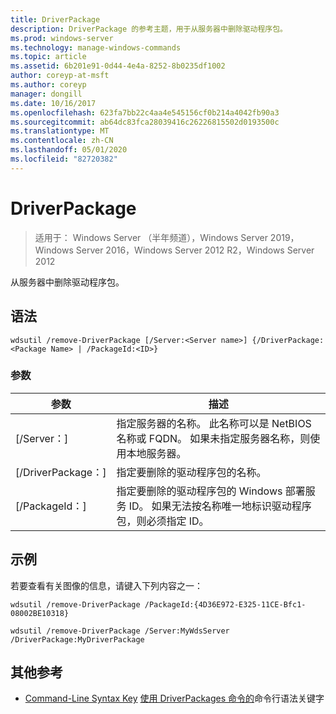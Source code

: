 ```yaml
---
title: DriverPackage
description: DriverPackage 的参考主题，用于从服务器中删除驱动程序包。
ms.prod: windows-server
ms.technology: manage-windows-commands
ms.topic: article
ms.assetid: 6b201e91-0d44-4e4a-8252-8b0235df1002
author: coreyp-at-msft
ms.author: coreyp
manager: dongill
ms.date: 10/16/2017
ms.openlocfilehash: 623fa7bb22c4aa4e545156cf0b214a4042fb90a3
ms.sourcegitcommit: ab64dc83fca28039416c26226815502d0193500c
ms.translationtype: MT
ms.contentlocale: zh-CN
ms.lasthandoff: 05/01/2020
ms.locfileid: "82720382"
---
```

# <a name="remove-driverpackage"></a>DriverPackage

> 适用于： Windows Server （半年频道），Windows Server 2019，Windows Server 2016，Windows Server 2012 R2，Windows Server 2012 

从服务器中删除驱动程序包。

## <a name="syntax"></a>语法
```
wdsutil /remove-DriverPackage [/Server:<Server name>] {/DriverPackage:<Package Name> | /PackageId:<ID>}
```
### <a name="parameters"></a>参数

|        参数        |                                                                            描述                                                                             |
|-------------------------|--------------------------------------------------------------------------------------------------------------------------------------------------------------------|
| [/Server：<Server name>] |              指定服务器的名称。 此名称可以是 NetBIOS 名称或 FQDN。 如果未指定服务器名称，则使用本地服务器。              |
| [/DriverPackage：<Name>] |                                                        指定要删除的驱动程序包的名称。                                                         |
|    [/PackageId：<ID>]    | 指定要删除的驱动程序包的 Windows 部署服务 ID。 如果无法按名称唯一地标识驱动程序包，则必须指定 ID。 |

## <a name="examples"></a>示例
若要查看有关图像的信息，请键入下列内容之一：
```
wdsutil /remove-DriverPackage /PackageId:{4D36E972-E325-11CE-Bfc1-08002BE10318}
```
```
wdsutil /remove-DriverPackage /Server:MyWdsServer /DriverPackage:MyDriverPackage
```
## <a name="additional-references"></a>其他参考
- [Command-Line Syntax Key](command-line-syntax-key.md)
[使用 DriverPackages 命令的](using-the-remove-driverpackages-command.md)命令行语法关键字
